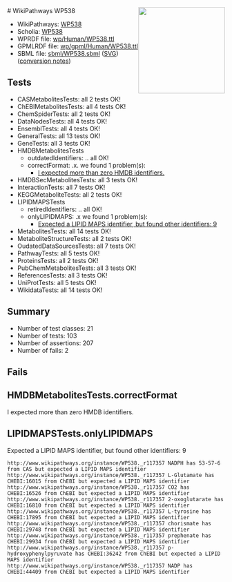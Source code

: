 <img style="float: right; width: 200px" src="../logo.png" />
# WikiPathways WP538

* WikiPathways: [WP538](https://identifiers.org/wikipathways:WP538)
* Scholia: [WP538](https://scholia.toolforge.org/wikipathways/WP538)
* WPRDF file: [wp/Human/WP538.ttl](../wp/Human/WP538.ttl)
* GPMLRDF file: [wp/gpml/Human/WP538.ttl](../wp/gpml/Human/WP538.ttl)
* SBML file: [sbml/WP538.sbml](../sbml/WP538.sbml) ([SVG](../sbml/WP538.svg)) ([conversion notes](../sbml/WP538.txt))

## Tests
* CASMetabolitesTests: all 2 tests OK!
* ChEBIMetabolitesTests: all 4 tests OK!
* ChemSpiderTests: all 2 tests OK!
* DataNodesTests: all 4 tests OK!
* EnsemblTests: all 4 tests OK!
* GeneralTests: all 13 tests OK!
* GeneTests: all 3 tests OK!
* HMDBMetabolitesTests
    * outdatedIdentifiers: .. all OK!
    * correctFormat: .x. we found 1 problem(s):
        * [I expected more than zero HMDB identifiers.](#ad154c1e)
* HMDBSecMetabolitesTests: all 3 tests OK!
* InteractionTests: all 7 tests OK!
* KEGGMetaboliteTests: all 2 tests OK!
* LIPIDMAPSTests
    * retiredIdentifiers: .. all OK!
    * onlyLIPIDMAPS: .x we found 1 problem(s):
        * [Expected a LIPID MAPS identifier, but found other identifiers: 9](#48cc60c0)
* MetabolitesTests: all 14 tests OK!
* MetaboliteStructureTests: all 2 tests OK!
* OudatedDataSourcesTests: all 7 tests OK!
* PathwayTests: all 5 tests OK!
* ProteinsTests: all 2 tests OK!
* PubChemMetabolitesTests: all 3 tests OK!
* ReferencesTests: all 3 tests OK!
* UniProtTests: all 5 tests OK!
* WikidataTests: all 14 tests OK!


## Summary

* Number of test classes: 21
* Number of tests: 103
* Number of assertions: 207
* Number of fails: 2

## Fails

<a name="ad154c1e" />

## HMDBMetabolitesTests.correctFormat

I expected more than zero HMDB identifiers.
<a name="48cc60c0" />

## LIPIDMAPSTests.onlyLIPIDMAPS

Expected a LIPID MAPS identifier, but found other identifiers: 9
```
http://www.wikipathways.org/instance/WP538._r117357 NADPH has 53-57-6 from CAS but expected a LIPID MAPS identifier
http://www.wikipathways.org/instance/WP538._r117357 L-Glutamate has CHEBI:16015 from ChEBI but expected a LIPID MAPS identifier
http://www.wikipathways.org/instance/WP538._r117357 CO2 has CHEBI:16526 from ChEBI but expected a LIPID MAPS identifier
http://www.wikipathways.org/instance/WP538._r117357 2-oxoglutarate has CHEBI:16810 from ChEBI but expected a LIPID MAPS identifier
http://www.wikipathways.org/instance/WP538._r117357 L-tyrosine has CHEBI:17895 from ChEBI but expected a LIPID MAPS identifier
http://www.wikipathways.org/instance/WP538._r117357 chorismate has CHEBI:29748 from ChEBI but expected a LIPID MAPS identifier
http://www.wikipathways.org/instance/WP538._r117357 prephenate has CHEBI:29934 from ChEBI but expected a LIPID MAPS identifier
http://www.wikipathways.org/instance/WP538._r117357 p-hydroxyphenylpyruvate has CHEBI:36242 from ChEBI but expected a LIPID MAPS identifier
http://www.wikipathways.org/instance/WP538._r117357 NADP has CHEBI:44409 from ChEBI but expected a LIPID MAPS identifier
```

